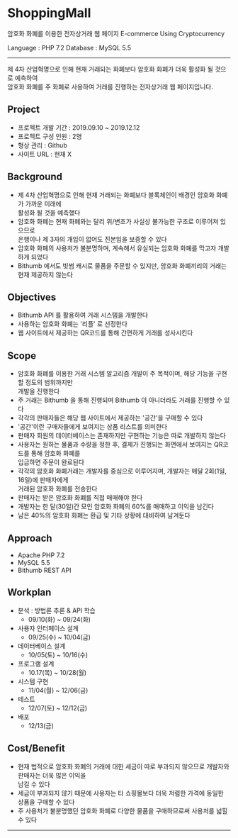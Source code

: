 # ShoppingMall
암호화 화폐를 이용한 전자상거래 웹 페이지 E-commerce Using Cryptocurrency

Language : PHP 7.2
Database : MySQL 5.5

------------------------------------------------------------------
제 4차 산업혁명으로 인해 현재 거래되는 화폐보다 암호화 화폐가 더욱 활성화 될 것으로 예측하여   
암호화 화폐를 주 화폐로 사용하여 거래를 진행하는 전자상거래 웹 페이지입니다.

## Project
 - 프로젝트 개발 기간 : 2019.09.10 ~ 2019.12.12
 - 프로젝트 구성 인원 : 2명
 - 형상 관리 : Github
 - 사이트 URL : 현재 X
 
## Background
 - 제 4차 산업혁명으로 인해 현재 거래되는 화폐보다 블록체인이 배경인 암호화 화폐가 가까운 미래에   
   활성화 될 것을 예측했다
 - 암호화 화폐는 현재 화폐와는 달리 위/변조가 사실상 불가능한 구조로 이루어져 있으므로   
   은행이나 제 3자의 개입이 없어도 진본임을 보증할 수 있다
 - 암호화 화폐의 사용처가 불분명하며, 계속해서 유실되는 암호화 화폐를 막고자 개발하게 되었다
 - Bithumb 에서도 빗썸 캐시로 물품을 주문할 수 있지만, 암호화 화폐끼리의 거래는 현재 제공하지 않는다
 
## Objectives
 - Bithumb API 를 활용하여 거래 시스템을 개발한다
 - 사용하는 암호화 화폐는 '리플' 로 선정한다
 - 웹 사이트에서 제공하는 QR코드를 통해 간편하게 거래를 성사시킨다
 
## Scope
 - 암호화 화폐를 이용한 거래 시스템 알고리즘 개발이 주 목적이며, 해당 기능을 구현할 정도의 범위까지만   
   개발을 진행한다
 - 주 거래는 Bithumb 을 통해 진행되며 Bithumb 이 아니더라도 거래를 진행할 수 있다
 - 각각의 판매자들은 해당 웹 사이트에서 제공하는 '공간'을 구매할 수 있다
 - '공간'이란 구매자들에게 보여지는 상품 리스트를 의미한다
 - 판매자 회원의 데이터베이스는 존재하지만 구현하는 기능은 따로 개발하지 않는다
 - 사용자는 원하는 물품과 수량을 정한 후, 결제가 진행되는 화면에서 보여지는 QR코드를 통해 암호화 화폐를   
   입금하면 주문이 완료된다
 - 각각의 암호화 화폐거래는 개발자를 중심으로 이루어지며, 개발자는 매달 2회(1일, 16일)에 판매자에게   
   거래된 암호화 화폐를 전송한다
 - 판매자는 받은 암호화 화폐를 직접 매매해야 한다
 - 개발자는 한 달(30일)간 모인 암호화 화폐의 60%를 매매하고 이익을 남긴다
 - 남은 40%의 암호화 화폐는 환급 및 기타 상황에 대비하여 남겨둔다
 
## Approach
 - Apache PHP 7.2
 - MySQL 5.5
 - Bithumb REST API
 
## Workplan
 - 분석 : 방법론 추론 & API 학습
    - 09/10(화) ~ 09/24(화)
 - 사용자 인터페이스 설계
    - 09/25(수) ~ 10/04(금)
 - 데이터베이스 설계
    - 10/05(토) ~ 10/16(수)
 - 프로그램 설계
    - 10.17(목) ~ 10/28(월)
  - 시스템 구현
    - 11/04(월) ~ 12/06(금)
  - 테스트
    - 12/07(토) ~ 12/12(금)
  - 배포
    - 12/13(금) 
    
## Cost/Benefit
  - 현재 법적으로 암호화 화폐의 거래에 대한 세금이 따로 부과되지 않으므로 개발자와 판매자는 더욱 많은 이익을   
    남길 수 있다
  - 세금이 부과되지 않기 때문에 사용자는 타 쇼핑몰보다 더욱 저렴한 가격에 동일한 상품을 구매할 수 있다
  - 주 사용처가 불분명했던 암호화 화폐로 다양한 물품을 구매하므로써 사용처를 넓힐 수 있다
  
------------------------------------------------------------------
